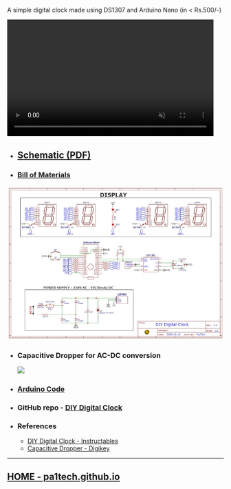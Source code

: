 <head>
	<meta property="twitter:card" content="summary" />
	<meta property="twitter:title" content="DIY Digital Clock" />
	<meta property="twitter:image" content="https://pa1tech.github.io/DIY-Digital-Clock/media/photo2.jpg" />
	<meta property="twitter:site" content="https://pa1tech.github.io/DIY-Digital-Clock/" />	
	<meta property="twitter:description" content="Simple digital clock in <Rs.500" />
</head>

A simple digital clock made using DS1307 and Arduino Nano (in < Rs.500/-)

<video muted width="480" height="270" controls="true" allowfullscreen="true">
    <source src="media/video.mp4" type="video/mp4">
</video>

* ## <a href="https://pa1tech.github.io/DIY-Digital-Clock/schematic.pdf" target="_blank">Schematic (PDF)</a>
* ### <a href="https://pa1tech.github.io/DIY-Digital-Clock/BoM.html" target="_blank">Bill of Materials</a>

![Schematic](schematic.jpg "Clock")

* ### Capacitive Dropper for AC-DC conversion

	<img src="https://pa1tech.github.io/DIY-Digital-Clock/media/power.jpg" />

* ### [Arduino Code](https://github.com/pa1tech/DIY-Digital-Clock/tree/main/Arduino%20Code)
* ### GitHub repo - [DIY Digital Clock](https://github.com/pa1tech/DIY-Digital-Clock)

* ### References
	* <a href="https://www.instructables.com/id/DIY-Digital-Clock-With-7-Segment-LED-Display/" target="_blank">DIY Digital Clock - Instructables</a>
	* <a href="https://www.digikey.it/en/maker/projects/capacitive-dropper/965d2328b35e43079e4eb99cf717137f" target="_blank">Capacitive Dropper - Digikey</a>

***

## [HOME - pa1tech.github.io](https://pa1tech.github.io/)
